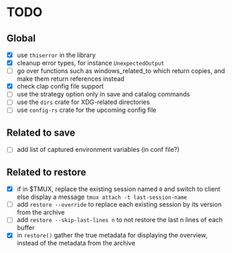 # TODO

## Global

- [x] use `thiserror` in the library
- [x] cleanup error types, for instance `UnexpectedOutput`
- [ ] go over functions such as windows_related_to which return copies, and make
  them return references instead
- [x] check clap config file support
- [ ] use the strategy option only in save and catalog commands
- [ ] use the `dirs` crate for XDG-related directories
- [ ] use `config-rs` crate for the upcoming config file

## Related to save

- [ ] add list of captured environment variables (in conf file?)

## Related to restore

- [x] if in $TMUX, replace the existing session named `0` and switch to client
  else display a message `tmux attach -t last-session-name`
- [ ] add `restore --override` to replace each existing session by its version from
  the archive
- [ ] add `restore --skip-last-lines n` to not restore the last n lines of each
  buffer
- [x] in `restore()` gather the true metadata for displaying the overview, instead
  of the metadata from the archive
